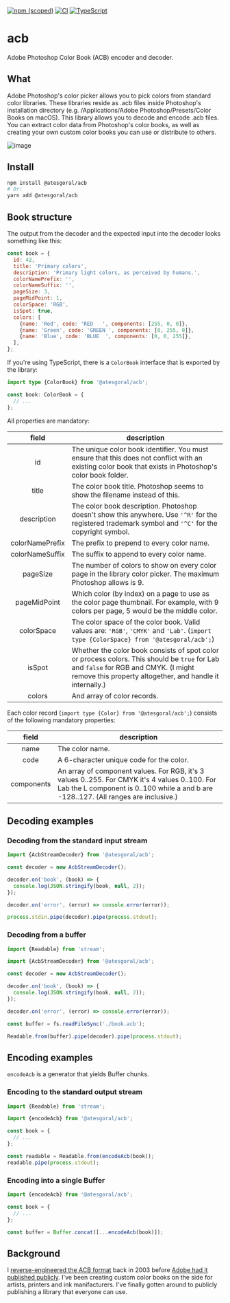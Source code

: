 [![npm (scoped)](https://img.shields.io/npm/v/@atesgoral/acb)](https://www.npmjs.com/package/@atesgoral/acb)
[![CI](https://github.com/atesgoral/acb/actions/workflows/ci.yml/badge.svg)](https://github.com/atesgoral/acb/actions/workflows/ci.yml)
[![TypeScript](https://img.shields.io/badge/%3C%2F%3E-TypeScript-%230074c1.svg)](http://www.typescriptlang.org/)

# acb

Adobe Photoshop Color Book (ACB) encoder and decoder.

## What

Adobe Photoshop's color picker allows you to pick colors from standard color libraries. These libraries reside as .acb files inside Photoshop's installation directory (e.g. /Applications/Adobe Photoshop/Presets/Color Books on macOS). This library allows you to decode and encode .acb files. You can extract color data from Photoshop's color books, as well as creating your own custom color books you can use or distribute to others.

![image](https://user-images.githubusercontent.com/50832/130333639-adf72cc4-0aad-4621-b447-06a381684117.png)

## Install

```sh
npm install @atesgoral/acb
# Or:
yarn add @atesgoral/acb
```

## Book structure

The output from the decoder and the expected input into the decoder looks something like this:

```js
const book = {
  id: 42,
  title: 'Primary colors',
  description: 'Primary light colors, as perceived by humans.',
  colorNamePrefix: '',
  colorNameSuffix: '',
  pageSize: 3,
  pageMidPoint: 1,
  colorSpace: 'RGB',
  isSpot: true,
  colors: [
    {name: 'Red', code: 'RED   ', components: [255, 0, 0]},
    {name: 'Green', code: 'GREEN ', components: [0, 255, 0]},
    {name: 'Blue', code: 'BLUE  ', components: [0, 0, 255]},
  ],
};
```

If you're using TypeScript, there is a `ColorBook` interface that is exported by the library:

```ts
import type {ColorBook} from '@atesgoral/acb';

const book: ColorBook = {
  // ...
};
```

All properties are mandatory:

|field|description|
|:-:|-|
|id|The unique color book identifier. You must ensure that this does not conflict with an existing color book that exists in Photoshop's color book folder.|
|title|The color book title. Photoshop seems to show the filename instead of this.|
|description|The color book description. Photoshop doesn't show this anywhere. Use `'^R'` for the registered trademark symbol and `'^C'` for the copyright symbol.|
|colorNamePrefix|The prefix to prepend to every color name.|
|colorNameSuffix|The suffix to append to every color name.|
|pageSize|The number of colors to show on every color page in the library color picker. The maximum Photoshop allows is 9.|
|pageMidPoint|Which color (by index) on a page to use as the color page thumbnail. For example, with 9 colors per page, 5 would be the middle color.|
|colorSpace|The color space of the color book. Valid values are: `'RGB'`, `'CMYK'` and `'Lab'`. (`import type {ColorSpace} from '@atesgoral/acb';`)|
|isSpot|Whether the color book consists of spot color or process colors. This should be `true` for Lab and `false` for RGB and CMYK. (I might remove this property altogether, and handle it internally.)|
|colors|And array of color records.|

Each color record (`import type {Color} from '@atesgoral/acb';`) consists of the following mandatory properties:

|field|description|
|:-:|-|
|name|The color name.|
|code|A 6-character unique code for the color.|
|components|An array of component values. For RGB, it's 3 values 0..255. For CMYK it's 4 values 0..100. For Lab the L component is 0..100 while a and b are -128..127. (All ranges are inclusive.)|

## Decoding examples

### Decoding from the standard input stream

```js
import {AcbStreamDecoder} from '@atesgoral/acb';

const decoder = new AcbStreamDecoder();

decoder.on('book', (book) => {
  console.log(JSON.stringify(book, null, 2));
});

decoder.on('error', (error) => console.error(error));

process.stdin.pipe(decoder).pipe(process.stdout);
```

### Decoding from a buffer

```js
import {Readable} from 'stream';

import {AcbStreamDecoder} from '@atesgoral/acb';

const decoder = new AcbStreamDecoder();

decoder.on('book', (book) => {
  console.log(JSON.stringify(book, null, 2));
});

decoder.on('error', (error) => console.error(error));

const buffer = fs.readFileSync('./book.acb');

Readable.from(buffer).pipe(decoder).pipe(process.stdout);
```

## Encoding examples

`encodeAcb` is a generator that yields Buffer chunks.

### Encoding to the standard output stream

```js
import {Readable} from 'stream';

import {encodeAcb} from '@atesgoral/acb';

const book = {
  // ...
};

const readable = Readable.from(encodeAcb(book));
readable.pipe(process.stdout);
```

### Encoding into a single Buffer

```js
import {encodeAcb} from '@atesgoral/acb';

const book = {
  // ...
};

const buffer = Buffer.concat([...encodeAcb(book)]);
```

## Background

I [reverse-engineered the ACB format](https://magnetiq.ca/pages/acb-spec/) back in 2003 before [Adobe had it published publicly](https://www.adobe.com/devnet-apps/photoshop/fileformatashtml/#50577411_pgfId-1066780). I've been creating custom color books on the side for artists, printers and ink manifacturers. I've finally gotten around to publicly publishing a library that everyone can use.
